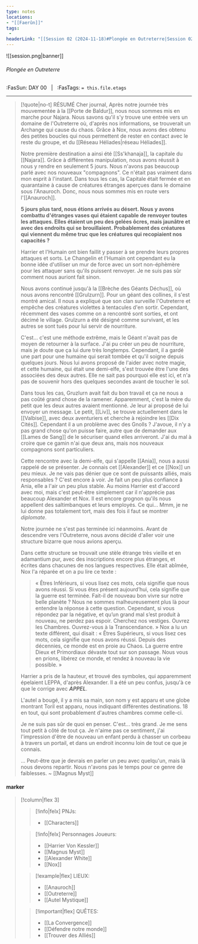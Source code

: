 ```yaml
---
type: notes
locations:
- "[[Faerûn]]"
tags:
 - 
headerLink: "[[Session 02 (2024-11-18)#Plongée en Outreterre|Session 02 (2024-11-18)]]"
---
```


![[session.png|banner]]
###### Plongée en Outreterre
<span class="sub2">:FasSun: DAY 00 &nbsp; | &nbsp; :FasTags: `= this.file.etags`</span>
___

> [!quote|no-t] RÉSUMÉ
>Cher journal,
>Après notre journée très mouvementée à la [[Porte de Baldur]], nous nous sommes mis en marche pour Najara. Nous savons qu'il s'y trouve une entrée vers un domaine de l'Outreterre où, d'après nos informations, se trouverait un Archange qui cause du chaos. Grâce à Nox, nous avons des obtenu des petites boucles qui nous permettent de rester en contact avec le reste du groupe, et du [[Réseau Héliades|réseau Héliades]]. 
>
>Notre première destination a ainsi été [[Ss'khanaja]], la capitale du [[Najara]]. Grâce à différentes manipulation, nous avons réussit à nous y rendre en seulement 5 jours. Nous n'avons pas beaucoup parlé avec nos nouveaux "compagnons". Ce n'était pas vraiment dans mon esprit à l'instant. Dans tous les cas, la Capitale était fermée et en quarantaine à cause de créatures étranges aperçues dans le domaine sous l'Anauroch. Donc, nous nous sommes mis en route vers l'[[Anauroch]]. 
>
>**5 jours plus tard, nous étions arrivés au désert. Nous y avons combattu d'étranges vases qui étaient capable de renvoyer toutes les attaques. Elles étaient un peu des gelées ôcres, mais jaunâtre et avec des endroits qui se brouillaient. Probablement des créatures qui viennent du même truc que les créatures qui recopiaient nos capacités ?** 
>
>Harrier et l'Humain ont bien faillit y passer à se prendre leurs propres attaques et sorts. Le Changelin et l'Humain ont cependant eu la bonne idée d'utiliser un mur de force avec un sort non-éphèmère pour les attaquer sans qu'ils puissent renvoyer. Je ne suis pas sûr comment nous auriont fait sinon. 
>
>Nous avons continué jusqu'à la [[Brèche des Géants Déchus]], où nous avons rencontré [[Grulzurn]]. Pour un géant des collines, il s'est montré amical. Il nous a expliqué que son clan surveille l'Outreterre et empêche des créatures violettes à tentacules d'en sortir. Cependant, récemment des vases comme on a rencontré sont sorties, et ont décimé le village. Grulzurn a été désigné comme survivant, et les autres se sont tués pour lui servir de nourriture.
>
>C'est... c'est une méthode extrême, mais le Géant n'avait pas de moyen de retourner à la surface. J'ai pu créer un peu de nourriture, mais je doute que ça lui dure très longtemps. Cependant, il a gardé une part pour une humaine qui serait tombée et qu'il soigne depuis quelques jours. Nous lui avons proposé de l'aider avec notre magie, et cette humaine, qui était une demi-elfe, s'est trouvée être l'une des associées des deux autres. Elle ne sait pas pourquoi elle est ici, et n'a pas de souvenir hors des quelques secondes avant de toucher le sol. 
>
>Dans tous les cas, Gruzlurn avait fait du bon travail et ça ne nous a pas coûté grand chose de la ramener. Apparemment, c'est la mère du petit que les deux autres avaient mentionné. Je leur ai proposé de lui envoyer un message. Le petit, [[Liv]], se trouve actuellement dans le [[Valbise]], avec deux aventuriers et cherche à rejoindre les [[Dix Cités]]. Cependant il a un problème avec des Gnolls ? J'avoue, il n'y a pas grand chose qu'on puisse faire, autre que de demander aux [[Lames de Sang]] de le sécuriser quand elles arriveront. J'ai du mal à croire que ce gamin n'ai que deux ans, mais nos nouveaux compagnons sont particuliers. 
>
>Cette rencontre avec la demi-elfe, qui s'appelle [[Ania]], nous a aussi rappelé de se présenter. Je connais cet [[Alexander]] et ce [[Nox]] un peu mieux. Je ne vais pas dénier que ce sont de puissants alliés, mais responsables ? C'est encore à voir. Je fait un peu plus confiance à Ania, elle a l'air un peu plus stable. Au moins Harrier est d'accord avec moi, mais c'est peut-être simplement car il n'apprécie pas beaucoup Alexander et Nox. Il est encore grognon qu'ils nous appellent des saltimbanques et leurs employés. Ce qui... Mmm, je ne lui donne pas totalement tort, mais des fois il faut se montrer *diplomate*. 
>
>Notre journée ne s'est pas terminée ici néanmoins. Avant de descendre vers l'Outreterre, nous avons décidé d'aller voir une structure bizarre que nous avions aperçu.
>
>Dans cette structure se trouvait une stèle étrange très vieille et en adamantium pur, avec des inscriptions encore plus étranges, et écrites dans chacunes de nos langues respectives. Elle était abîmée, Nox l'a réparée et on a pu lire ce texte : 
>>« Êtres Inférieurs, si vous lisez ces mots, cela signifie que nous avons réussi. Si vous êtes présent aujourd’hui, cela signifie que la guerre est terminée. Fait-il de nouveau bon vivre sur notre belle planète ? Nous ne sommes malheureusement plus là pour entendre la réponse à cette question. Cependant, si vous répondez par la négative, et qu’un grand mal s’est produit à nouveau, ne perdez pas espoir. Cherchez nos vestiges. Ouvrez les Chambres. Ouvrez-vous à la Transcendance. »
>Nox a lu un texte différent, qui disait : 
>>« Êtres Supérieurs, si vous lisez ces mots, cela signifie que nous avons réussi. Depuis des décennies, ce monde est en proie au Chaos. La guerre entre Dieux et Primordiaux dévaste tout sur son passage. Nous vous en prions, libérez ce monde, et rendez à nouveau la vie possible. »
>
>Harrier a pris de la hauteur, et trouvé des symboles, qui apparemment épelaient LEPPA, d'après Alexander. Il a été un peu confus, jusqu'à ce que le corrige avec ***APPEL***.
>
>L'autel a bougé, il y a mis sa main, son nom y est apparu et une globe montrant Toril est apparu, nous indiquant différentes destinations. 18 en tout, qui sont probablement d'autres chambres comme celle-ci. 
>
>Je ne suis pas sûr de quoi en penser. C'est... très grand. Je me sens tout petit à côté de tout ça. Je n'aime pas ce sentiment, j'ai l'impression d'être de nouveau un enfant perdu à chasser un corbeau à travers un portail, et dans un endroit inconnu loin de tout ce que je connais. 
>
>... Peut-être que je devrais en parler un peu avec quelqu'un, mais là nous devons repartir. Nous n'avons pas le temps pour ce genre de faiblesses.
>                                                                             ~ [[Magnus Myst]]

#### marker
> [!column|flex 3]
>> [!info|felx] PNJs:
>> - [[Characters]] 
>
>> [!info|felx] Personnages Joueurs:
>> - [[Harrier Von Kessler]]
>> - [[Magnus Myst]]
>> - [[Alexander White]]
>> - [[Nox]]
>
>> [!example|flex] LIEUX:
>> - [[Anauroch]]
>> - [[Outreterre]]
>> - [[Autel Mystique]]
>
>> [!important|flex] QUÊTES:
>> - [[La Convergence]]
>> - [[Défendre notre monde]]
>> - [[Trouver des Alliés]]
>>
